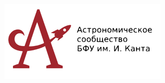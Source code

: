 <p align="center"><a href="https://astromodel.ru"><img alt="Astromodel" src="./configurator/static/images/logo.svg"></a></p>
